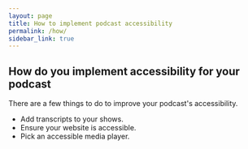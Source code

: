 ```yaml
---
layout: page
title: How to implement podcast accessibility
permalink: /how/
sidebar_link: true
---
```


## How do you implement accessibility for your podcast

There are a few things to do to improve your podcast's accessibility.

* Add transcripts to your shows.
* Ensure your website is accessible.
* Pick an accessible media player.
